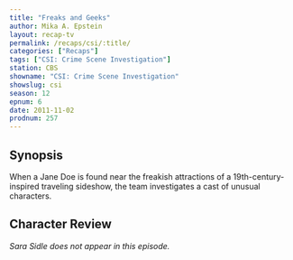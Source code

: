 ```yaml
---
title: "Freaks and Geeks"
author: Mika A. Epstein
layout: recap-tv
permalink: /recaps/csi/:title/
categories: ["Recaps"]
tags: ["CSI: Crime Scene Investigation"]
station: CBS
showname: "CSI: Crime Scene Investigation"
showslug: csi
season: 12  
epnum: 6  
date: 2011-11-02
prodnum: 257  
---
```


## Synopsis

When a Jane Doe is found near the freakish attractions of a 19th-century-inspired traveling sideshow, the team investigates a cast of unusual characters.

## Character Review

_Sara Sidle does not appear in this episode._
